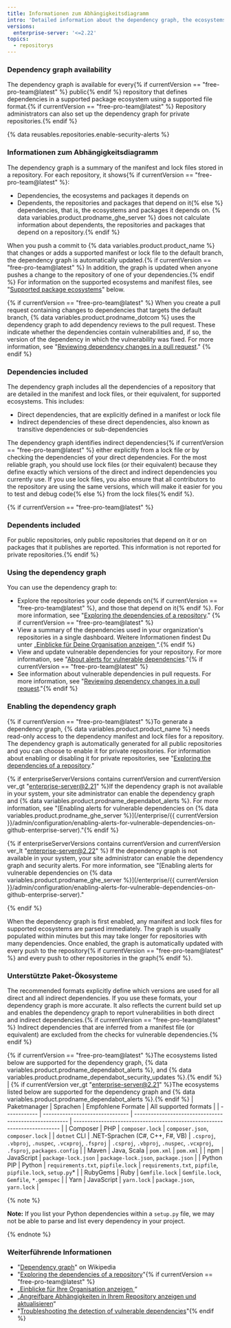 ```yaml
---
title: Informationen zum Abhängigkeitsdiagramm
intro: 'Detailed information about the dependency graph, the ecosystems it supports, and how it determines which packages a repository depends on.'
versions:
  enterprise-server: '<=2.22'
topics:
  - repositorys
---
```


### Dependency graph availability

The dependency graph is available for every{% if currentVersion == "free-pro-team@latest" %} public{% endif %} repository that defines dependencies in a supported package ecosystem using a supported file format.{% if currentVersion == "free-pro-team@latest" %} Repository administrators can also set up the dependency graph for private repositories.{% endif %}

{% data reusables.repositories.enable-security-alerts %}

### Informationen zum Abhängigkeitsdiagramm

The dependency graph is a summary of the manifest and lock files stored in a repository. For each repository, it shows{% if currentVersion == "free-pro-team@latest" %}:

- Dependencies, the ecosystems and packages it depends on
- Dependents, the repositories and packages that depend on it{% else %} dependencies, that is, the ecosystems and packages it depends on. {% data variables.product.prodname_ghe_server %} does not calculate information about dependents, the repositories and packages that depend on a repository.{% endif %}

When you push a commit to {% data variables.product.product_name %} that changes or adds a supported manifest or lock file to the default branch, the dependency graph is automatically updated.{% if currentVersion == "free-pro-team@latest" %} In addition, the graph is updated when anyone pushes a change to the repository of one of your dependencies.{% endif %} For information on the supported ecosystems and manifest files, see "[Supported package ecosystems](#supported-package-ecosystems)" below.

{% if currentVersion == "free-pro-team@latest" %}
When you create a pull request containing changes to dependencies that targets the default branch,
{% data variables.product.prodname_dotcom %} uses the dependency graph to add dependency reviews to the pull request. These indicate whether the dependencies contain vulnerabilities and, if so, the version of the dependency in which the vulnerability was fixed. For more information, see "[Reviewing dependency changes in a pull request](/github/collaborating-with-issues-and-pull-requests/reviewing-dependency-changes-in-a-pull-request)."
{% endif %}

### Dependencies included

The dependency graph includes all the dependencies of a repository that are detailed in the manifest and lock files, or their equivalent, for supported ecosystems. This includes:

- Direct dependencies, that are explicitly defined in a manifest or lock file
- Indirect dependencies of these direct dependencies, also known as transitive dependencies or sub-dependencies

The dependency graph identifies indirect dependencies{% if currentVersion == "free-pro-team@latest" %} either explicitly from a lock file or by checking the dependencies of your direct dependencies. For the most reliable graph, you should use lock files (or their equivalent) because they define exactly which versions of the direct and indirect dependencies you currently use. If you use lock files, you also ensure that all contributors to the repository are using the same versions, which will make it easier for you to test and debug code{% else %} from the lock files{% endif %}.

{% if currentVersion == "free-pro-team@latest" %}
### Dependents included

For public repositories, only public repositories that depend on it or on packages that it publishes are reported. This information is not reported for private repositories.{% endif %}

### Using the dependency graph

You can use the dependency graph to:

- Explore the repositories your code depends on{% if currentVersion == "free-pro-team@latest" %}, and those that depend on it{% endif %}. For more information, see "[Exploring the dependencies of a repository](/github/visualizing-repository-data-with-graphs/exploring-the-dependencies-of-a-repository)." {% if currentVersion == "free-pro-team@latest" %}
- View a summary of the dependencies used in your organization's repositories in a single dashboard. Weitere Informationen findest Du unter „[Einblicke für Deine Organisation anzeigen ](/articles/viewing-insights-for-your-organization#viewing-organization-dependency-insights)“.{% endif %}
- View and update vulnerable dependencies for your repository. For more information, see "[About alerts for vulnerable dependencies](/github/managing-security-vulnerabilities/about-alerts-for-vulnerable-dependencies)."{% if currentVersion == "free-pro-team@latest" %}
- See information about vulnerable dependencies in pull requests. For more information, see "[Reviewing dependency changes in a pull request](/github/collaborating-with-issues-and-pull-requests/reviewing-dependency-changes-in-a-pull-request)."{% endif %}

### Enabling the dependency graph

{% if currentVersion == "free-pro-team@latest" %}To generate a dependency graph, {% data variables.product.product_name %} needs read-only access to the dependency manifest and lock files for a repository. The dependency graph is automatically generated for all public repositories and you can choose to enable it for private repositories. For information about enabling or disabling it for private repositories, see "[Exploring the dependencies of a repository](/github/visualizing-repository-data-with-graphs/exploring-the-dependencies-of-a-repository)."

{% if enterpriseServerVersions contains currentVersion and currentVersion ver_gt "enterprise-server@2.21" %}If the dependency graph is not available in your system, your site administrator can enable the dependency graph and {% data variables.product.prodname_dependabot_alerts %}. For more information, see "[Enabling alerts for vulnerable dependencies on {% data variables.product.prodname_ghe_server %}](/enterprise/{{ currentVersion }}/admin/configuration/enabling-alerts-for-vulnerable-dependencies-on-github-enterprise-server)."{% endif %}

{% if enterpriseServerVersions contains currentVersion and currentVersion ver_lt "enterprise-server@2.22" %} If the dependency graph is not available in your system, your site administrator can enable the dependency graph and security alerts. For more information, see "[Enabling alerts for vulnerable dependencies on {% data variables.product.prodname_ghe_server %}](/enterprise/{{ currentVersion }}/admin/configuration/enabling-alerts-for-vulnerable-dependencies-on-github-enterprise-server)."

{% endif %}

When the dependency graph is first enabled, any manifest and lock files for supported ecosystems are parsed immediately. The graph is usually populated within minutes but this may take longer for repositories with many dependencies. Once enabled, the graph is automatically updated with every push to the repository{% if currentVersion == "free-pro-team@latest" %} and every push to other repositories in the graph{% endif %}.

### Unterstützte Paket-Ökosysteme

The recommended formats explicitly define which versions are used for all direct and all indirect dependencies. If you use these formats, your dependency graph is more accurate. It also reflects the current build set up and enables the dependency graph to report vulnerabilities in both direct and indirect dependencies.{% if currentVersion == "free-pro-team@latest" %} Indirect dependencies that are inferred from a manifest file (or equivalent) are excluded from the checks for vulnerable dependencies.{% endif %}

{% if currentVersion == "free-pro-team@latest" %}The ecosystems listed below are supported for the dependency graph, {% data variables.product.prodname_dependabot_alerts %}, and {% data variables.product.prodname_dependabot_security_updates %}.{% endif %}
|
{% if currentVersion ver_gt "enterprise-server@2.21" %}The ecosystems listed below are supported for the dependency graph and {% data variables.product.prodname_dependabot_alerts %}.{% endif %}
| Paketmanager | Sprachen                        | Empfohlene Formate                                     | All supported formats                                                     |
| ------------ | ------------------------------- | ------------------------------------------------------ | ------------------------------------------------------------------------- |
| Composer     | PHP                             | `composer.lock`                                        | `composer.json`, `composer.lock`                                          |
| `dotnet` CLI | .NET-Sprachen (C#, C++, F#, VB) | `.csproj`, `.vbproj`, `.nuspec`, `.vcxproj`, `.fsproj` | `.csproj`, `.vbproj`, `.nuspec`, `.vcxproj`, `.fsproj`, `packages.config` |
| Maven        | Java, Scala                     | `pom.xml`                                              | `pom.xml`                                                                 |
| npm          | JavaScript                      | `package-lock.json`                                    | `package-lock.json`, `package.json`                                       |
| Python PIP   | Python                          | `requirements.txt`, `pipfile.lock`                     | `requirements.txt`, `pipfile`, `pipfile.lock`, `setup.py`*                |
| RubyGems     | Ruby                            | `Gemfile.lock`                                         | `Gemfile.lock`, `Gemfile`, `*.gemspec`                                    |
| Yarn         | JavaScript                      | `yarn.lock`                                            | `package.json`, `yarn.lock`                                               |

{% note %}

**Note:** If you list your Python dependencies within a `setup.py` file, we may not be able to parse and list every dependency in your project.

{% endnote %}

### Weiterführende Informationen

- "[Dependency graph](https://en.wikipedia.org/wiki/Dependency_graph)" on Wikipedia
- "[Exploring the dependencies of a repository](/github/visualizing-repository-data-with-graphs/exploring-the-dependencies-of-a-repository)"{% if currentVersion == "free-pro-team@latest" %}
- „[Einblicke für Ihre Organisation anzeigen ](/organizations/collaborating-with-groups-in-organizations/viewing-insights-for-your-organization)“
- „[Angreifbare Abhängigkeiten in Ihrem Repository anzeigen und aktualisieren](/github/managing-security-vulnerabilities/viewing-and-updating-vulnerable-dependencies-in-your-repository)“
- "[Troubleshooting the detection of vulnerable dependencies](/github/managing-security-vulnerabilities/troubleshooting-the-detection-of-vulnerable-dependencies)"{% endif %}
